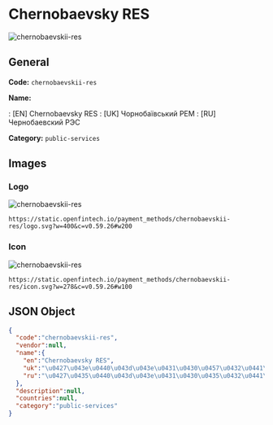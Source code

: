 
# Chernobaevsky RES 
![chernobaevskii-res](https://static.openfintech.io/payment_methods/chernobaevskii-res/logo.svg?w=400&c=v0.59.26#w200)  

## General 
**Code:** `chernobaevskii-res` 
 
**Name:** 
 
:	[EN] Chernobaevsky RES 
:	[UK] Чорнобаївський РЕМ 
:	[RU] Чернобаевский РЭС 
 
**Category:** `public-services` 
 

## Images 

### Logo 
![chernobaevskii-res](https://static.openfintech.io/payment_methods/chernobaevskii-res/logo.svg?w=400&c=v0.59.26#w200)  

```
https://static.openfintech.io/payment_methods/chernobaevskii-res/logo.svg?w=400&c=v0.59.26#w200
```  

### Icon 
![chernobaevskii-res](https://static.openfintech.io/payment_methods/chernobaevskii-res/icon.svg?w=278&c=v0.59.26#w100)  

```
https://static.openfintech.io/payment_methods/chernobaevskii-res/icon.svg?w=278&c=v0.59.26#w100
```  

## JSON Object 

```json
{
  "code":"chernobaevskii-res",
  "vendor":null,
  "name":{
    "en":"Chernobaevsky RES",
    "uk":"\u0427\u043e\u0440\u043d\u043e\u0431\u0430\u0457\u0432\u0441\u044c\u043a\u0438\u0439 \u0420\u0415\u041c",
    "ru":"\u0427\u0435\u0440\u043d\u043e\u0431\u0430\u0435\u0432\u0441\u043a\u0438\u0439 \u0420\u042d\u0421"
  },
  "description":null,
  "countries":null,
  "category":"public-services"
}
```  
